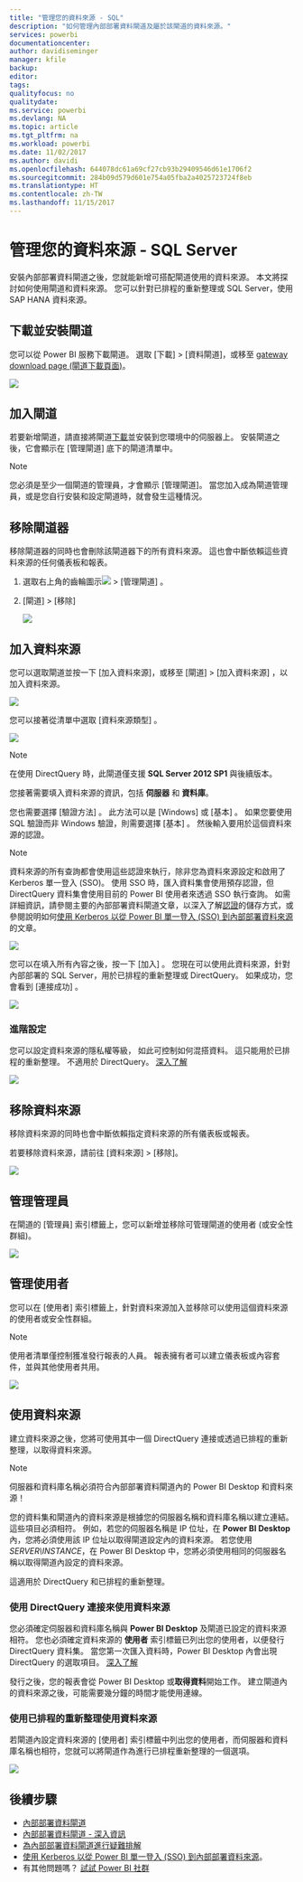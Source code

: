 ```yaml
---
title: "管理您的資料來源 - SQL"
description: "如何管理內部部署資料閘道及屬於該閘道的資料來源。"
services: powerbi
documentationcenter: 
author: davidiseminger
manager: kfile
backup: 
editor: 
tags: 
qualityfocus: no
qualitydate: 
ms.service: powerbi
ms.devlang: NA
ms.topic: article
ms.tgt_pltfrm: na
ms.workload: powerbi
ms.date: 11/02/2017
ms.author: davidi
ms.openlocfilehash: 644078dc61a69cf27cb93b29409546d61e1706f2
ms.sourcegitcommit: 284b09d579d601e754a05fba2a4025723724f8eb
ms.translationtype: HT
ms.contentlocale: zh-TW
ms.lasthandoff: 11/15/2017
---
```

# <a name="manage-your-data-source---sql-server"></a>管理您的資料來源 - SQL Server
安裝內部部署資料閘道之後，您就能新增可搭配閘道使用的資料來源。 本文將探討如何使用閘道和資料來源。 您可以針對已排程的重新整理或 SQL Server，使用 SAP HANA 資料來源。

## <a name="download-and-install-the-gateway"></a>下載並安裝閘道
您可以從 Power BI 服務下載閘道。 選取 [下載] > [資料閘道]，或移至 [gateway download page (閘道下載頁面)](https://go.microsoft.com/fwlink/?LinkId=698861)。

![](media/service-gateway-enterprise-manage-sql/powerbi-download-data-gateway.png)

## <a name="add-a-gateway"></a>加入閘道
若要新增閘道，請直接將閘道[下載](https://go.microsoft.com/fwlink/?LinkId=698861)並安裝到您環境中的伺服器上。 安裝閘道之後，它會顯示在 [管理閘道] 底下的閘道清單中。

> [!NOTE]
> 您必須是至少一個閘道的管理員，才會顯示 [管理閘道]。 當您加入成為閘道管理員，或是您自行安裝和設定閘道時，就會發生這種情況。
> 
> 

## <a name="remove-a-gateway"></a>移除閘道器
移除閘道器的同時也會刪除該閘道器下的所有資料來源。  這也會中斷依賴這些資料來源的任何儀表板和報表。

1. 選取右上角的齒輪圖示![](media/service-gateway-enterprise-manage-sql/pbi_gearicon.png) > [管理閘道] 。
2. [閘道] > [移除]
   
   ![](media/service-gateway-enterprise-manage-sql/datasourcesettings7.png)

## <a name="add-a-data-source"></a>加入資料來源
您可以選取閘道並按一下 [加入資料來源]，或移至 [閘道] > [加入資料來源] ，以加入資料來源。

![](media/service-gateway-enterprise-manage-sql/datasourcesettings1.png)

您可以接著從清單中選取 [資料來源類型]  。

![](media/service-gateway-enterprise-manage-sql/datasourcesettings2.png)

> [!NOTE]
> 在使用 DirectQuery 時，此閘道僅支援 **SQL Server 2012 SP1** 與後續版本。
> 
> 

您接著需要填入資料來源的資訊，包括 **伺服器** 和 **資料庫**。  

您也需要選擇 [驗證方法] 。  此方法可以是 [Windows]  或 [基本] 。  如果您要使用 SQL 驗證而非 Windows 驗證，則需要選擇 [基本]  。 然後輸入要用於這個資料來源的認證。

> [!NOTE]
> 資料來源的所有查詢都會使用這些認證來執行，除非您為資料來源設定和啟用了 Kerberos 單一登入 (SSO)。 使用 SSO 時，匯入資料集會使用預存認證，但 DirectQuery 資料集會使用目前的 Power BI 使用者來透過 SSO 執行查詢。 如需詳細資訊，請參閱主要的內部部署資料閘道文章，以深入了解[認證](service-gateway-onprem.md#credentials)的儲存方式，或參閱說明如何[使用 Kerberos 以從 Power BI 單一登入 (SSO) 到內部部署資料來源](service-gateway-kerberos-for-sso-pbi-to-on-premises-data.md)的文章。
> 
> 

![](media/service-gateway-enterprise-manage-sql/datasourcesettings3.png)

您可以在填入所有內容之後，按一下 [加入]  。  您現在可以使用此資料來源，針對內部部署的 SQL Server，用於已排程的重新整理或 DirectQuery。 如果成功，您會看到 [連接成功]  。

![](media/service-gateway-enterprise-manage-sql/datasourcesettings4.png)

### <a name="advanced-settings"></a>進階設定
您可以設定資料來源的隱私權等級， 如此可控制如何混搭資料。 這只能用於已排程的重新整理。 不適用於 DirectQuery。 [深入了解](https://support.office.com/article/Privacy-levels-Power-Query-CC3EDE4D-359E-4B28-BC72-9BEE7900B540)

![](media/service-gateway-enterprise-manage-sql/datasourcesettings9.png)

## <a name="remove-a-data-source"></a>移除資料來源
移除資料來源的同時也會中斷依賴指定資料來源的所有儀表板或報表。  

若要移除資料來源，請前往 [資料來源] > [移除]。

![](media/service-gateway-enterprise-manage-sql/datasourcesettings6.png)

## <a name="manage-administrators"></a>管理管理員
在閘道的 [管理員] 索引標籤上，您可以新增並移除可管理閘道的使用者 (或安全性群組)。

![](media/service-gateway-enterprise-manage-sql/datasourcesettings8.png)

## <a name="manage-users"></a>管理使用者
您可以在 [使用者] 索引標籤上，針對資料來源加入並移除可以使用這個資料來源的使用者或安全性群組。

> [!NOTE]
> 使用者清單僅控制獲准發行報表的人員。 報表擁有者可以建立儀表板或內容套件，並與其他使用者共用。
> 
> 

![](media/service-gateway-enterprise-manage-sql/datasourcesettings5.png)

## <a name="using-the-data-source"></a>使用資料來源
建立資料來源之後，您將可使用其中一個 DirectQuery 連接或透過已排程的重新整理，以取得資料來源。

> [!NOTE]
> 伺服器和資料庫名稱必須符合內部部署資料閘道內的 Power BI Desktop 和資料來源！
> 
> 

您的資料集和閘道內的資料來源是根據您的伺服器名稱和資料庫名稱以建立連結。 這些項目必須相符。 例如，若您的伺服器名稱是 IP 位址，在 **Power BI Desktop** 內，您將必須使用該 IP 位址以取得閘道設定內的資料來源。 若您使用 *SERVER\INSTANCE*，在 Power BI Desktop 中，您將必須使用相同的伺服器名稱以取得閘道內設定的資料來源。

這適用於 DirectQuery 和已排程的重新整理。

### <a name="using-the-data-source-with-directquery-connections"></a>使用 DirectQuery 連接來使用資料來源
您必須確定伺服器和資料庫名稱與 **Power BI Desktop** 及閘道已設定的資料來源相符。 您也必須確定資料來源的 **使用者** 索引標籤已列出您的使用者，以便發行 DirectQuery 資料集。 當您第一次匯入資料時，Power BI Desktop 內會出現 DirectQuery 的選取項目。 [深入了解](desktop-use-directquery.md)

發行之後，您的報表會從 Power BI Desktop 或**取得資料**開始工作。 建立閘道內的資料來源之後，可能需要幾分鐘的時間才能使用連線。

### <a name="using-the-data-source-with-scheduled-refresh"></a>使用已排程的重新整理使用資料來源
若閘道內設定資料來源的 [使用者] 索引標籤中列出您的使用者，而伺服器和資料庫名稱也相符，您就可以將閘道作為進行已排程重新整理的一個選項。

![](media/service-gateway-enterprise-manage-sql/powerbi-gateway-enterprise-schedule-refresh.png)

## <a name="next-steps"></a>後續步驟
* [內部部署資料閘道](service-gateway-onprem.md)  
* [內部部署資料閘道 - 深入資訊](service-gateway-onprem-indepth.md)  
* [為內部部署資料閘道進行疑難排解](service-gateway-onprem-tshoot.md)
* [使用 Kerberos 以從 Power BI 單一登入 (SSO) 到內部部署資料來源](service-gateway-kerberos-for-sso-pbi-to-on-premises-data.md)。 
* 有其他問題嗎？ [試試 Power BI 社群](http://community.powerbi.com/)


